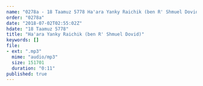 ```yaml
---
name: "0278a - 18 Taamuz 5778 Ha'ara Yanky Raichik (ben R' Shmuel Dovid)"
order: "0278a"
date: "2018-07-02T02:55:02Z"
hdate: "18 Taamuz 5778"
title: "Ha'ara Yanky Raichik (ben R' Shmuel Dovid)"
keywords: []
file:
- ext: ".mp3"
  mime: "audio/mp3"
  size: 151701
  duration: "0:11"
published: true
---
```


